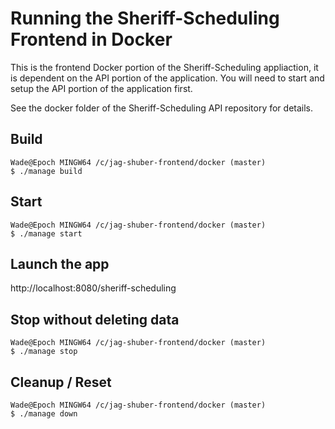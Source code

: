 # Running the Sheriff-Scheduling Frontend in Docker

This is the frontend Docker portion of the Sheriff-Scheduling appliaction, it is dependent on the API portion of the application.  You will need to start and setup the API portion of the application first.

See the docker folder of the Sheriff-Scheduling API repository for details.

## Build
```
Wade@Epoch MINGW64 /c/jag-shuber-frontend/docker (master)
$ ./manage build
```

## Start
```
Wade@Epoch MINGW64 /c/jag-shuber-frontend/docker (master)
$ ./manage start
```

## Launch the app

http://localhost:8080/sheriff-scheduling


## Stop without deleting data
```
Wade@Epoch MINGW64 /c/jag-shuber-frontend/docker (master)
$ ./manage stop
```

## Cleanup / Reset
```
Wade@Epoch MINGW64 /c/jag-shuber-frontend/docker (master)
$ ./manage down
```